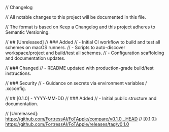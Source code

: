 // Changelog

// All notable changes to this project will be documented in this file.

// The format is based on Keep a Changelog and this project adheres to Semantic Versioning.

// ## [Unreleased]
// ### Added
// - Initial CI workflow to build and test all schemes on macOS runners.
// - Scripts to auto-discover workspace/project and build/test all schemes.
// - Configuration scaffolding and documentation updates.

// ### Changed
// - README updated with production-grade build/test instructions.

// ### Security
// - Guidance on secrets via environment variables / .xcconfig.

// ## [0.1.0] - YYYY-MM-DD
// ### Added
// - Initial public structure and documentation.

// [Unreleased]: https://github.com/FortressAI/FoTApple/compare/v0.1.0...HEAD
// [0.1.0]: https://github.com/FortressAI/FoTApple/releases/tag/v0.1.0
